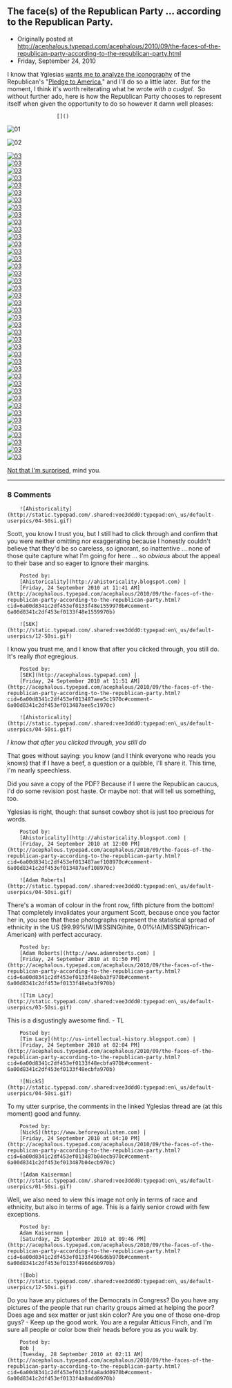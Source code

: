 ## The face(s) of the Republican Party ... according to the Republican Party.

 * Originally posted at http://acephalous.typepad.com/acephalous/2010/09/the-faces-of-the-republican-party-according-to-the-republican-party.html
 * Friday, September 24, 2010



I know that Yglesias [wants me to analyze the iconography](http://yglesias.thinkprogress.org/2010/09/iconography-of-the-pledge/) of the Republican's "[Pledge to America](http://pledge.gop.gov/resources/library/documents/pledge/a-pledge-to-america.pdf)," and I'll do so a little later.  But for the moment, I think it's worth reiterating what he wrote _with a cudgel_.  So without further ado, here is how the Republican Party chooses to represent itself when given the opportunity to do so however it damn well pleases:

		

					[]()
			

![01](http://acephalous.typepad.com/.a/6a00d8341c2df453ef013487aec2f9970c-500wi "01")

![02](http://acephalous.typepad.com/.a/6a00d8341c2df453ef0133f48dffe0970b-500wi "02")

[![03](http://acephalous.typepad.com/.a/6a00d8341c2df453ef0133f48e00d3970b-500wi "03")](http://acephalous.typepad.com/.a/6a00d8341c2df453ef0133f48e00d3970b-popup)   
 [![03](http://acephalous.typepad.com/.a/6a00d8341c2df453ef013487aec47f970c-500wi "03")](http://acephalous.typepad.com/.a/6a00d8341c2df453ef013487aec47f970c-popup)   
 [![03](http://acephalous.typepad.com/.a/6a00d8341c2df453ef013487aec48d970c-500wi "03")](http://acephalous.typepad.com/.a/6a00d8341c2df453ef013487aec48d970c-popup)   
 [![03](http://acephalous.typepad.com/.a/6a00d8341c2df453ef013487aec49f970c-500wi "03")](http://acephalous.typepad.com/.a/6a00d8341c2df453ef013487aec49f970c-popup)   
 [![03](http://acephalous.typepad.com/.a/6a00d8341c2df453ef0133f48e010a970b-500wi "03")](http://acephalous.typepad.com/.a/6a00d8341c2df453ef0133f48e010a970b-popup)   
 [![03](http://acephalous.typepad.com/.a/6a00d8341c2df453ef013487aec4be970c-500wi "03")](http://acephalous.typepad.com/.a/6a00d8341c2df453ef013487aec4be970c-popup)   
 [![03](http://acephalous.typepad.com/.a/6a00d8341c2df453ef0133f48e015d970b-500wi "03")](http://acephalous.typepad.com/.a/6a00d8341c2df453ef0133f48e015d970b-popup)   
 [![03](http://acephalous.typepad.com/.a/6a00d8341c2df453ef0133f48e0169970b-500wi "03")](http://acephalous.typepad.com/.a/6a00d8341c2df453ef0133f48e0169970b-popup)   
 [![03](http://acephalous.typepad.com/.a/6a00d8341c2df453ef0133f48e01a0970b-500wi "03")](http://acephalous.typepad.com/.a/6a00d8341c2df453ef0133f48e01a0970b-popup)   
 [![03](http://acephalous.typepad.com/.a/6a00d8341c2df453ef0133f48e01b9970b-500wi "03")](http://acephalous.typepad.com/.a/6a00d8341c2df453ef0133f48e01b9970b-popup)   
 [![03](http://acephalous.typepad.com/.a/6a00d8341c2df453ef013487aec529970c-500wi "03")](http://acephalous.typepad.com/.a/6a00d8341c2df453ef013487aec529970c-popup)   
 [![03](http://acephalous.typepad.com/.a/6a00d8341c2df453ef0133f48e01df970b-500wi "03")](http://acephalous.typepad.com/.a/6a00d8341c2df453ef0133f48e01df970b-popup)   
 [![03](http://acephalous.typepad.com/.a/6a00d8341c2df453ef013487aec58b970c-500wi "03")](http://acephalous.typepad.com/.a/6a00d8341c2df453ef013487aec58b970c-popup)   
 [![03](http://acephalous.typepad.com/.a/6a00d8341c2df453ef0133f48e0230970b-500wi "03")](http://acephalous.typepad.com/.a/6a00d8341c2df453ef0133f48e0230970b-popup)   
 [![03](http://acephalous.typepad.com/.a/6a00d8341c2df453ef0133f48e023c970b-500wi "03")](http://acephalous.typepad.com/.a/6a00d8341c2df453ef0133f48e023c970b-popup)   
 [![03](http://acephalous.typepad.com/.a/6a00d8341c2df453ef013487aec5a8970c-500wi "03")](http://acephalous.typepad.com/.a/6a00d8341c2df453ef013487aec5a8970c-popup)   
 [![03](http://acephalous.typepad.com/.a/6a00d8341c2df453ef0133f48e025c970b-500wi "03")](http://acephalous.typepad.com/.a/6a00d8341c2df453ef0133f48e025c970b-popup)   
 [![03](http://acephalous.typepad.com/.a/6a00d8341c2df453ef013487aec5d7970c-500wi "03")](http://acephalous.typepad.com/.a/6a00d8341c2df453ef013487aec5d7970c-popup)   
 [![03](http://acephalous.typepad.com/.a/6a00d8341c2df453ef0133f48e0296970b-500wi "03")](http://acephalous.typepad.com/.a/6a00d8341c2df453ef0133f48e0296970b-popup)   
 [![03](http://acephalous.typepad.com/.a/6a00d8341c2df453ef0133f48e02ae970b-500wi "03")](http://acephalous.typepad.com/.a/6a00d8341c2df453ef0133f48e02ae970b-popup)   
 [![03](http://acephalous.typepad.com/.a/6a00d8341c2df453ef0133f48e02cd970b-500wi "03")](http://acephalous.typepad.com/.a/6a00d8341c2df453ef0133f48e02cd970b-popup)   
 [![03](http://acephalous.typepad.com/.a/6a00d8341c2df453ef0133f48e02e7970b-500wi "03")](http://acephalous.typepad.com/.a/6a00d8341c2df453ef0133f48e02e7970b-popup)   
 [![03](http://acephalous.typepad.com/.a/6a00d8341c2df453ef0133f48e02f7970b-500wi "03")](http://acephalous.typepad.com/.a/6a00d8341c2df453ef0133f48e02f7970b-popup)   
[![03](http://acephalous.typepad.com/.a/6a00d8341c2df453ef0133f48e0326970b-500wi "03")](http://acephalous.typepad.com/.a/6a00d8341c2df453ef0133f48e0326970b-popup)   
 [![03](http://acephalous.typepad.com/.a/6a00d8341c2df453ef013487aec69a970c-500wi "03")](http://acephalous.typepad.com/.a/6a00d8341c2df453ef013487aec69a970c-popup)   
[![03](http://acephalous.typepad.com/.a/6a00d8341c2df453ef0133f48e0371970b-500wi "03")](http://acephalous.typepad.com/.a/6a00d8341c2df453ef0133f48e0371970b-popup)   
 [![03](http://acephalous.typepad.com/.a/6a00d8341c2df453ef0133f48e038b970b-500wi "03")](http://acephalous.typepad.com/.a/6a00d8341c2df453ef0133f48e038b970b-popup)   
 [![03](http://acephalous.typepad.com/.a/6a00d8341c2df453ef0133f48e0399970b-500wi "03")](http://acephalous.typepad.com/.a/6a00d8341c2df453ef0133f48e0399970b-popup)   
 [![03](http://acephalous.typepad.com/.a/6a00d8341c2df453ef013487aec74b970c-500wi "03")](http://acephalous.typepad.com/.a/6a00d8341c2df453ef013487aec74b970c-popup)   
 [![03](http://acephalous.typepad.com/.a/6a00d8341c2df453ef0133f48e03ca970b-500wi "03")](http://acephalous.typepad.com/.a/6a00d8341c2df453ef0133f48e03ca970b-popup)   
 [![03](http://acephalous.typepad.com/.a/6a00d8341c2df453ef0133f48e03db970b-500wi "03")](http://acephalous.typepad.com/.a/6a00d8341c2df453ef0133f48e03db970b-popup)   
 [![03](http://acephalous.typepad.com/.a/6a00d8341c2df453ef013487aec787970c-500wi "03")](http://acephalous.typepad.com/.a/6a00d8341c2df453ef013487aec787970c-popup)   
 [![03](http://acephalous.typepad.com/.a/6a00d8341c2df453ef013487aec7d6970c-500wi "03")](http://acephalous.typepad.com/.a/6a00d8341c2df453ef013487aec7d6970c-popup)   
 [![03](http://acephalous.typepad.com/.a/6a00d8341c2df453ef0133f48e042b970b-500wi "03")](http://acephalous.typepad.com/.a/6a00d8341c2df453ef0133f48e042b970b-popup)   
 [![03](http://acephalous.typepad.com/.a/6a00d8341c2df453ef0133f48e044e970b-500wi "03")](http://acephalous.typepad.com/.a/6a00d8341c2df453ef0133f48e044e970b-popup)   
 [![03](http://acephalous.typepad.com/.a/6a00d8341c2df453ef0133f48e0467970b-500wi "03")](http://acephalous.typepad.com/.a/6a00d8341c2df453ef0133f48e0467970b-popup)   
 [![03](http://acephalous.typepad.com/.a/6a00d8341c2df453ef013487aec835970c-500wi "03")](http://acephalous.typepad.com/.a/6a00d8341c2df453ef013487aec835970c-popup)   
[![03](http://acephalous.typepad.com/.a/6a00d8341c2df453ef013487aec89b970c-500wi "03")](http://acephalous.typepad.com/.a/6a00d8341c2df453ef013487aec89b970c-popup)   
 [![03](http://acephalous.typepad.com/.a/6a00d8341c2df453ef0133f48e04bf970b-500wi "03")](http://acephalous.typepad.com/.a/6a00d8341c2df453ef0133f48e04bf970b-popup)   
[![03](http://acephalous.typepad.com/.a/6a00d8341c2df453ef0133f48e04de970b-500wi "03")](http://acephalous.typepad.com/.a/6a00d8341c2df453ef0133f48e04de970b-popup)   
 [![03](http://acephalous.typepad.com/.a/6a00d8341c2df453ef0133f48e04e7970b-500wi "03")](http://acephalous.typepad.com/.a/6a00d8341c2df453ef0133f48e04e7970b-popup)   
 [![03](http://acephalous.typepad.com/.a/6a00d8341c2df453ef013487aec914970c-500wi "03")](http://acephalous.typepad.com/.a/6a00d8341c2df453ef013487aec914970c-popup)

[Not that I'm surprised](http://acephalous.typepad.com/acephalous/2009/11/you-only-notice-im-white-because-youre-a-racist.html), mind you.

			

* * *

### 8 Comments 

		

                
[]()

	

		![Ahistoricality](http://static.typepad.com/.shared:vee3ddd0:typepad:en\_us/default-userpics/04-50si.gif)
	

	

		

Scott, you know I trust you, but I still had to click through and confirm that you were neither omitting nor exaggerating because I honestly couldn't believe that they'd be so careless, so ignorant, so inattentive ... none of those quite capture what I'm going for here ... so _obvious_ about the appeal to their base and so eager to ignore their margins.

	

		Posted by:
		[Ahistoricality](http://ahistoricality.blogspot.com) |
		[Friday, 24 September 2010 at 11:41 AM](http://acephalous.typepad.com/acephalous/2010/09/the-faces-of-the-republican-party-according-to-the-republican-party.html?cid=6a00d8341c2df453ef0133f48e1559970b#comment-6a00d8341c2df453ef0133f48e1559970b)

[]()

	

		![SEK](http://static.typepad.com/.shared:vee3ddd0:typepad:en\_us/default-userpics/12-50si.gif)
	

	

		

I know you trust me, and I know that after you clicked through, you still do.  It's really _that_ egregious.  

	

		Posted by:
		[SEK](http://acephalous.typepad.com) |
		[Friday, 24 September 2010 at 11:51 AM](http://acephalous.typepad.com/acephalous/2010/09/the-faces-of-the-republican-party-according-to-the-republican-party.html?cid=6a00d8341c2df453ef013487aee5c1970c#comment-6a00d8341c2df453ef013487aee5c1970c)

[]()

	

		![Ahistoricality](http://static.typepad.com/.shared:vee3ddd0:typepad:en\_us/default-userpics/04-50si.gif)
	

	

		

_I know that after you clicked through, you still do_

That goes without saying: you know (and I think everyone who reads you knows) that if I have a beef, a question or a quibble, I'll share it. This time, I'm nearly speechless. 

Did you save a copy of the PDF? Because if I were the Republican caucus, I'd do some revision post haste. Or maybe not: that will tell us something, too.

Yglesias is right, though: that sunset cowboy shot is just too precious for words. 

	

		Posted by:
		[Ahistoricality](http://ahistoricality.blogspot.com) |
		[Friday, 24 September 2010 at 12:00 PM](http://acephalous.typepad.com/acephalous/2010/09/the-faces-of-the-republican-party-according-to-the-republican-party.html?cid=6a00d8341c2df453ef013487aef108970c#comment-6a00d8341c2df453ef013487aef108970c)

[]()

	

		![Adam Roberts](http://static.typepad.com/.shared:vee3ddd0:typepad:en\_us/default-userpics/04-50si.gif)
	

	

		

There's a woman of colour in the front row, fifth picture from the bottom!  That completely invalidates your argument Scott, because once you factor her in, you see that these photographs represent the statistical spread of ethnicity in the US (99.99%!W(MISSING)hite, 0.01%!A(MISSING)frican-American) with perfect accuracy.

	

		Posted by:
		[Adam Roberts](http://www.adamroberts.com) |
		[Friday, 24 September 2010 at 01:50 PM](http://acephalous.typepad.com/acephalous/2010/09/the-faces-of-the-republican-party-according-to-the-republican-party.html?cid=6a00d8341c2df453ef0133f48eba3f970b#comment-6a00d8341c2df453ef0133f48eba3f970b)

[]()

	

		![Tim Lacy](http://static.typepad.com/.shared:vee3ddd0:typepad:en\_us/default-userpics/03-50si.gif)
	

	

		

This is a disgustingly awesome find. - TL

	

		Posted by:
		[Tim Lacy](http://us-intellectual-history.blogspot.com) |
		[Friday, 24 September 2010 at 02:04 PM](http://acephalous.typepad.com/acephalous/2010/09/the-faces-of-the-republican-party-according-to-the-republican-party.html?cid=6a00d8341c2df453ef0133f48ecbfa970b#comment-6a00d8341c2df453ef0133f48ecbfa970b)

[]()

	

		![NickS](http://static.typepad.com/.shared:vee3ddd0:typepad:en\_us/default-userpics/04-50si.gif)
	

	

		

To my utter surprise, the comments in the linked Yglesias thread are (at this moment) good and funny.

	

		Posted by:
		[NickS](http://www.beforeyoulisten.com) |
		[Friday, 24 September 2010 at 04:10 PM](http://acephalous.typepad.com/acephalous/2010/09/the-faces-of-the-republican-party-according-to-the-republican-party.html?cid=6a00d8341c2df453ef013487b04ecb970c#comment-6a00d8341c2df453ef013487b04ecb970c)

[]()

	

		![Adam Kaiserman](http://static.typepad.com/.shared:vee3ddd0:typepad:en\_us/default-userpics/01-50si.gif)
	

	

		

Well, we also need to view this image not only in terms of race and ethnicity, but also in terms of age. This is a fairly senior crowd with few exceptions. 

	

		Posted by:
		Adam Kaiserman |
		[Saturday, 25 September 2010 at 09:46 PM](http://acephalous.typepad.com/acephalous/2010/09/the-faces-of-the-republican-party-according-to-the-republican-party.html?cid=6a00d8341c2df453ef0133f4966d6b970b#comment-6a00d8341c2df453ef0133f4966d6b970b)

[]()

	

		![Bob](http://static.typepad.com/.shared:vee3ddd0:typepad:en\_us/default-userpics/12-50si.gif)
	

	

		

Do you have any pictures of the Democrats in Congress? Do you have any pictures of the people that run charity groups aimed at helping the poor? Does age and sex matter or just skin color? Are you one of those one-drop guys?  - Keep up the good work. You are a regular Atticus Finch, and I'm sure all people or color bow their heads before you as you walk by.

	

		Posted by:
		Bob |
		[Tuesday, 28 September 2010 at 02:11 AM](http://acephalous.typepad.com/acephalous/2010/09/the-faces-of-the-republican-party-according-to-the-republican-party.html?cid=6a00d8341c2df453ef0133f4a8add0970b#comment-6a00d8341c2df453ef0133f4a8add0970b)

		

        